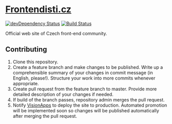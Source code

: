 # [Frontendisti.cz](http://frontendisti.cz)

[![devDependency Status](https://david-dm.org/frontendisti-cz/frontendisti.cz/dev-status.svg)](https://david-dm.org/frontendisti-cz/frontendisti.cz#info=devDependencies)
[![Build Status](https://travis-ci.org/frontendisti-cz/frontendisti.cz.svg?branch=master)](https://travis-ci.org/frontendisti-cz/frontendisti.cz)

Official web site of Czech front-end community.

## Contributing

1. Clone this repository.
2. Create a feature branch and make changes to be published. Write up a comprehensible summary of your changes in
   commit message (in English, please!). Structure your work into more commits whenever appropriate.
3. Create pull request from the feature branch to master. Provide more detailed description of your changes if
   needed. 
4. If build of the branch passes, repository admin merges the pull request.
5. Notify [VisionApps](http://www.visionapps.cz) to deploy the site to production. Automated promotion will be
   implemented soon so changes will be published automatically after merging the pull request.
